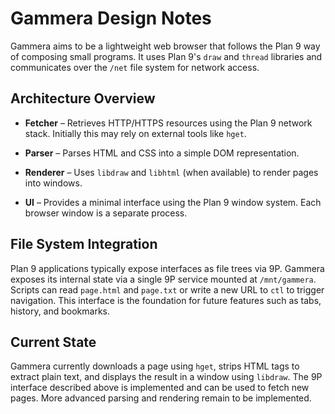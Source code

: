# Gammera Design Notes

Gammera aims to be a lightweight web browser that follows the Plan 9 way
of composing small programs. It uses Plan 9's `draw` and `thread`
libraries and communicates over the `/net` file system for network
access.

## Architecture Overview

* **Fetcher** – Retrieves HTTP/HTTPS resources using the Plan 9 network
  stack. Initially this may rely on external tools like `hget`.

* **Parser** – Parses HTML and CSS into a simple DOM representation.
* **Renderer** – Uses `libdraw` and `libhtml` (when available) to render
  pages into windows.
* **UI** – Provides a minimal interface using the Plan 9 window system.
  Each browser window is a separate process.

## File System Integration

Plan 9 applications typically expose interfaces as file trees via 9P.
Gammera exposes its internal state via a single 9P service mounted at
`/mnt/gammera`. Scripts can read `page.html` and `page.txt` or write a new
URL to `ctl` to trigger navigation. This interface is the foundation for
future features such as tabs, history, and bookmarks.

## Current State

Gammera currently downloads a page using `hget`, strips HTML tags to
extract plain text, and displays the result in a window using `libdraw`.
The 9P interface described above is implemented and can be used to fetch
new pages. More advanced parsing and rendering remain to be implemented.
